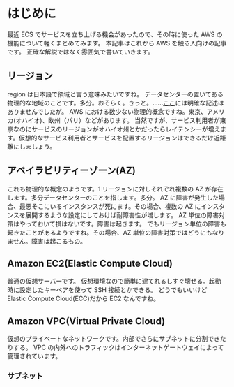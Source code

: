 # はじめに

最近 ECS でサービスを立ち上げる機会があったので、その時に使った AWS の機能について軽くまとめてみます。
本記事はこれから AWS を触る人向けの記事です。
正確な解説ではなく雰囲気で書いていきます。

## リージョン

region は日本語で領域と言う意味みたいですね。
データセンターの置いてある物理的な地域のことです。多分。おそらく。きっと。……[ここ](https://docs.aws.amazon.com/ja_jp/AWSEC2/latest/UserGuide/using-regions-availability-zones.html)には明確な記述はありませんでしたが。
AWS における数少ない物理的概念ですね。東京、アメリカ(オハイオ)、欧州（パリ）などがあります。
当然ですが、サービス利用者が東京なのにサービスのリージョンがオハイオ州とかだったらレイテンシーが増えます。仮想的なサービス利用者とサービスを配置するリージョンはできるだけ近距離にしましょう。

## アベイラビリティーゾーン(AZ)

これも物理的な概念のようです。1 リージョンに対しそれぞれ複数の AZ が存在します。多分データセンターのことを指します。多分。
AZ に障害が発生した場合、最悪そこにいるインスタンスが死にます。その場合、複数の AZ にインスタンスを展開するような設定にしておけば耐障害性が増します。
AZ 単位の障害対策はやっておいて損はないです。障害は起きます。
でもリージョン単位の障害も起きたことがあるようですね。その場合、AZ 単位の障害対策ではどうにもなりません。障害は起こるもの。

## Amazon EC2(Elastic Compute Cloud)

普通の仮想サーバーです。
仮想環境なので簡単に建てれるしすぐ壊せる。起動時に設定したキーペアを使って SSH 接続とかできる。
どうでもいいけど Elastic Compute Cloud(ECC)だから EC2 なんですね。

## Amazon VPC(Virtual Private Cloud)

仮想のプライベートなネットワークです。内部でさらにサブネットに分割できたりする。
VPC の内外へのトラフィックはインターネットゲートウェイによって管理されています。

### サブネット
